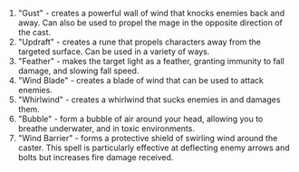 1.  "Gust" - creates a powerful wall of wind that knocks enemies back and away.  Can also be used to propel the mage in the opposite direction of the cast.
2.  "Updraft" - creates a rune that propels characters away from the targeted surface.  Can be used in a variety of ways.
3.  "Feather" - makes the target light as a feather, granting immunity to fall damage, and slowing fall speed.
4.  "Wind Blade" - creates a blade of wind that can be used to attack enemies.
5.  "Whirlwind" - creates a whirlwind that sucks enemies in and damages them.
6.   "Bubble" - form a bubble of air around your head, allowing you to breathe underwater, and in toxic environments.
7.   "Wind Barrier" - forms a protective shield of swirling wind around the caster.  This spell is particularly effective at deflecting enemy arrows and bolts but increases fire damage received.